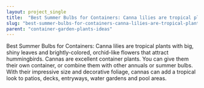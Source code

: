 ```yaml
---
layout: project_single
title:  "Best Summer Bulbs for Containers: Canna lilies are tropical plants with big, shiny leaves and brightly-colored, orchid-like flowers that attract hummingbirds. Cannas are excellent container plants. You can give them their own container, or combine t"
slug: "best-summer-bulbs-for-containers-canna-lilies-are-tropical-plants-with-big-shiny-leaves-and"
parent: "container-garden-plants-ideas"
---
```

Best Summer Bulbs for Containers: Canna lilies are tropical plants with big, shiny leaves and brightly-colored, orchid-like flowers that attract hummingbirds. Cannas are excellent container plants. You can give them their own container, or combine them with other annuals or summer bulbs. With their impressive size and decorative foliage, cannas can add a tropical look to patios, decks, entryways, water gardens and pool areas.